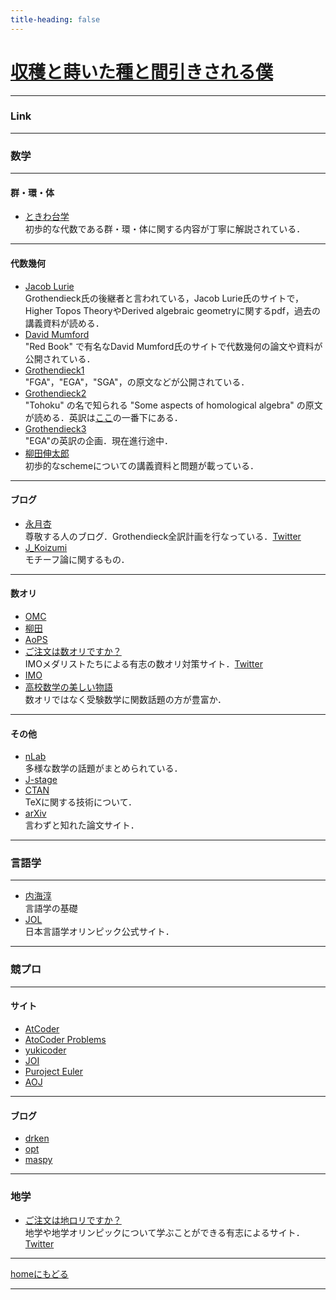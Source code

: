 ```yaml
---
title-heading: false
---
```

<!-- Global site tag (gtag.js) - Google Analytics -->
<script async src="https://www.googletagmanager.com/gtag/js?id=UA-212193483-1"></script>
<script>
  window.dataLayer = window.dataLayer || [];
  function gtag(){dataLayer.push(arguments);}
  gtag('js', new Date());

  gtag('config', 'UA-212193483-1');
</script>


# [収穫と蒔いた種と間引きされる僕](https://koutya0akari.github.io/)

---

### Link

---

### 数学

---

#### 群・環・体

- [ときわ台学](http://www.f-denshi.com/000TokiwaJPN/01daisu/000daisu.html)<br />
  初歩的な代数である群・環・体に関する内容が丁寧に解説されている．<br />
  
---

#### 代数幾何

- [Jacob Lurie](https://www.math.ias.edu/~lurie/)<br />
  Grothendieck氏の後継者と言われている，Jacob Lurie氏のサイトで，Higher Topos TheoryやDerived algebraic geometryに関するpdf，過去の講義資料が読める．<br />
- [David Mumford](https://www.dam.brown.edu/people/mumford/alg_geom/introAG.html)<br />
  "Red Book" で有名なDavid Mumford氏のサイトで代数幾何の論文や資料が公開されている．<br />
- [Grothendieck1](https://webusers.imj-prg.fr/~leila.schneps/grothendieckcircle/pubtexts.php)<br />
  "FGA"，"EGA"，"SGA"，の原文などが公開されている．<br />
- [Grothendieck2](https://projecteuclid.org/search?author=Alexander_Grothendieck)<br />
  "Tohoku" の名で知られる "Some aspects of homological algebra" の原文が読める．英訳は[ここ](https://www.math.mcgill.ca/barr/#subjindx)の一番下にある．<br />
- [Grothendieck3](https://github.com/ryankeleti/ega)<br />
  "EGA"の英訳の企画．現在進行途中．<br />
- [柳田伸太郎](https://www.math.nagoya-u.ac.jp/~yanagida/2018WA.html)<br />
  初歩的なschemeについての講義資料と問題が載っている．<br />

---

#### ブログ

- [永月杏](https://www.all-for-nothing.com/about)<br />
  尊敬する人のブログ．Grothendieck全訳計画を行なっている．[Twitter](https://twitter.com/annnagatsuki)<br />
- [J_Koizumi](https://asuka-math.amebaownd.com/)<br />
  モチーフ論に関するもの．<br />

---

#### 数オリ

- [OMC](http://onlinemathcontest.com/)<br />
- [柳田](http://izumi-math.jp/I_Yanagita/I_Yanagita.html)<br />
- [AoPS](https://artofproblemsolving.com/community/c13_contests)<br />
- [ご注文は数オリですか？](https://gochisuu.netlify.app/)<br />
  IMOメダリストたちによる有志の数オリ対策サイト．[Twitter](https://twitter.com/gochisuu)
- [IMO](https://www.imo-official.org/)<br />
- [高校数学の美しい物語](https://mathtrain.jp/)<br />
  数オリではなく受験数学に関数話題の方が豊富か．<br />

---

#### その他

- [nLab](https://ncatlab.org/nlab/show/HomePage)<br />
  多様な数学の話題がまとめられている．<br />
- [J-stage](https://www.jstage.jst.go.jp/browse/sugaku/list/-char/ja)<br />
- [CTAN](https://www.ctan.org/)<br />
  TeXに関する技術について．<br />
- [arXiv](https://arxiv.org/)<br />
  言わずと知れた論文サイト．<br />

---

### 言語学

---

- [内海淳](http://culture.cc.hirosaki-u.ac.jp/english/utsumi/)<br />
   言語学の基礎<br />
- [JOL](https://iolingjapan.org/)<br />
  日本言語学オリンピック公式サイト．<br />

---

### 競プロ

---

#### サイト

- [AtCoder](https://atcoder.jp/?lang=ja)<br />
- [AtoCoder Problems](https://kenkoooo.com/atcoder/#/table/)<br />
- [yukicoder](https://yukicoder.me/)<br />
- [JOI](https://www.ioi-jp.org/)<br />
- [Puroject Euler](https://projecteuler.net/archives)<br />
- [AOJ](https://onlinejudge.u-aizu.ac.jp/home)<br />

---

#### ブログ

- [drken](https://drken1215.hatenablog.com/)<br />
- [opt](https://opt-cp.com/)<br />
- [maspy](https://maspypy.com/)<br />

---

### 地学

- [ご注文は地ロリですか？](https://sites.google.com/view/gochirori/index)<br />
  地学や地学オリンピックについて学ぶことができる有志によるサイト．[Twitter](https://twitter.com/gochirori)<br />

---

[homeにもどる](https://koutya0akari.github.io/)

---